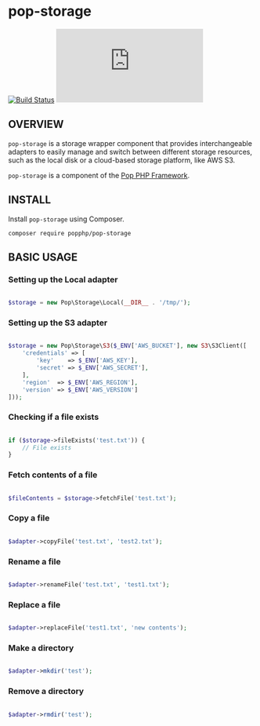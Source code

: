 pop-storage
===========

[![Build Status](https://github.com/popphp/pop-storage/workflows/phpunit/badge.svg)](https://github.com/popphp/pop-storage/actions)
[![Coverage Status](http://cc.popphp.org/coverage.php?comp=pop-storage)](http://cc.popphp.org/pop-storage/)

OVERVIEW
--------
`pop-storage` is a storage wrapper component that provides interchangeable adapters to easily manage and switch
between different storage resources, such as the local disk or a cloud-based storage platform, like AWS S3.

`pop-storage` is a component of the [Pop PHP Framework](http://www.popphp.org/).

INSTALL
-------

Install `pop-storage` using Composer.

    composer require popphp/pop-storage

BASIC USAGE
-----------

### Setting up the Local adapter

```php

$storage = new Pop\Storage\Local(__DIR__ . '/tmp/');

```

### Setting up the S3 adapter

```php

$storage = new Pop\Storage\S3($_ENV['AWS_BUCKET'], new S3\S3Client([
    'credentials' => [
        'key'    => $_ENV['AWS_KEY'],
        'secret' => $_ENV['AWS_SECRET'],
    ],
    'region'  => $_ENV['AWS_REGION'],
    'version' => $_ENV['AWS_VERSION']
]));

```

### Checking if a file exists

```php

if ($storage->fileExists('test.txt')) {
    // File exists
}

```

### Fetch contents of a file

```php

$fileContents = $storage->fetchFile('test.txt');


```

### Copy a file

```php

$adapter->copyFile('test.txt', 'test2.txt');

```

### Rename a file

```php

$adapter->renameFile('test.txt', 'test1.txt');

```


### Replace a file

```php

$adapter->replaceFile('test1.txt', 'new contents');

```

### Make a directory

```php

$adapter->mkdir('test');

```

### Remove a directory

```php

$adapter->rmdir('test');

```